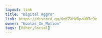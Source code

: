 ```yaml
---
layout: link
title: "Digital Aggro"
link: https://discord.gg/0dYZXHVBpaUB7c9e
owner: "Koalas_In_Motion"
tags: [Other,Social]
---
```

